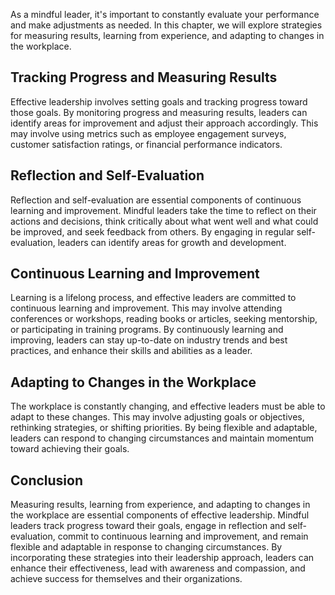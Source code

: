 
As a mindful leader, it's important to constantly evaluate your performance and make adjustments as needed. In this chapter, we will explore strategies for measuring results, learning from experience, and adapting to changes in the workplace.

Tracking Progress and Measuring Results
---------------------------------------

Effective leadership involves setting goals and tracking progress toward those goals. By monitoring progress and measuring results, leaders can identify areas for improvement and adjust their approach accordingly. This may involve using metrics such as employee engagement surveys, customer satisfaction ratings, or financial performance indicators.

Reflection and Self-Evaluation
------------------------------

Reflection and self-evaluation are essential components of continuous learning and improvement. Mindful leaders take the time to reflect on their actions and decisions, think critically about what went well and what could be improved, and seek feedback from others. By engaging in regular self-evaluation, leaders can identify areas for growth and development.

Continuous Learning and Improvement
-----------------------------------

Learning is a lifelong process, and effective leaders are committed to continuous learning and improvement. This may involve attending conferences or workshops, reading books or articles, seeking mentorship, or participating in training programs. By continuously learning and improving, leaders can stay up-to-date on industry trends and best practices, and enhance their skills and abilities as a leader.

Adapting to Changes in the Workplace
------------------------------------

The workplace is constantly changing, and effective leaders must be able to adapt to these changes. This may involve adjusting goals or objectives, rethinking strategies, or shifting priorities. By being flexible and adaptable, leaders can respond to changing circumstances and maintain momentum toward achieving their goals.

Conclusion
----------

Measuring results, learning from experience, and adapting to changes in the workplace are essential components of effective leadership. Mindful leaders track progress toward their goals, engage in reflection and self-evaluation, commit to continuous learning and improvement, and remain flexible and adaptable in response to changing circumstances. By incorporating these strategies into their leadership approach, leaders can enhance their effectiveness, lead with awareness and compassion, and achieve success for themselves and their organizations.
